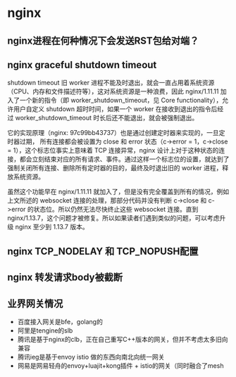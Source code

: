 # nginx

## nginx进程在何种情况下会发送RST包给对端？

## nginx graceful shutdown timeout

shutdown timeout
旧 worker 进程不能及时退出，就会一直占用着系统资源（CPU、内存和文件描述符等），这对系统资源是一种浪费，因此 nginx/1.11.11 加入了一个新的指令（即 worker_shutdown_timeout，见 Core functionality），允许用户自定义 shutdown 超时时间，如果一个 worker 在接收到退出的指令后经过 worker_shutdown_timeout 时长后还不能退出，就会被强制退出。

它的实现原理（nginx: 97c99bb43737）也是通过创建定时器来实现的，一旦定时器过期， 所有连接都会被设置为 close 和 error 状态（c->error = 1，c->close = 1），这个标志位事实上意味着 TCP 连接异常，nginx 设计上对于这种状态的连接，都会立刻结束对应的所有请求、事件。通过这样一个标志位的设置，就达到了强制关闭所有连接、删除所有定时器的目的，最终及时退出旧的 worker 进程，释放系统资源。

虽然这个功能早在 nginx/1.11.11 就加入了，但是没有完全覆盖到所有的情况，例如上文所述的 websocket 连接的处理，那部分代码并没有判断 c->close 和 c->error 的状态位。所以仍然无法尽快终止这些 websocket 连接。直到 nginx/1.13.7，这个问题才被修复。所以如果读者们遇到类似的问题，可以考虑升级 nginx 至少到 1.13.7 版本。

## nginx TCP_NODELAY 和 TCP_NOPUSH配置


## nginx 转发请求body被截断

## 业界网关情况

- 百度接入网关是bfe，golang的
- 阿里是tengine的slb
- 腾讯是基于nginx的clb，正在自己重写C++版本的网关，但并不考虑太多旧向兼容
- 腾讯ieg是基于envoy istio 做的东西向南北向统一网关
- 网易是网易轻舟的envoy+luajit+kong插件 + istio的网关（同时融合了mesh